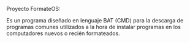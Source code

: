 Proyecto FormateOS:

Es un programa diseñado en lenguaje BAT (CMD) para la descarga de programas comunes utilizados a la hora de instalar programas en los computadores nuevos o recién formateados.
